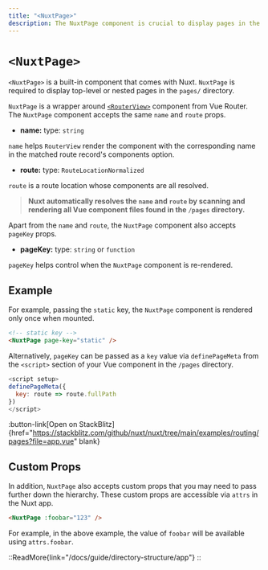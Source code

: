 ```yaml
---
title: "<NuxtPage>"
description: The NuxtPage component is crucial to display pages in the pages/ directory.
---
```


# `<NuxtPage>`

`<NuxtPage>` is a built-in component that comes with Nuxt. `NuxtPage` is required to display top-level or nested pages in the `pages/` directory.

`NuxtPage` is a wrapper around [`<RouterView>`](https://router.vuejs.org/api/interfaces/RouterViewProps.html#interface-routerviewprops) component from Vue Router. The `NuxtPage` component accepts the same `name` and `route` props.

- **name:** type: `string`

`name` helps `RouterView` render the component with the corresponding name in the matched route record's components option.

- **route:** type: `RouteLocationNormalized`

`route` is a route location whose components are all resolved.

> **Nuxt automatically resolves the `name` and `route` by scanning and rendering all Vue component files found in the `/pages` directory.**

Apart from the `name` and `route`, the `NuxtPage` component also accepts `pageKey` props.

- **pageKey:** type: `string` or `function`

`pageKey` helps control when the `NuxtPage` component is re-rendered.

## Example

For example, passing the `static` key, the `NuxtPage` component is rendered only once when mounted.

```html
<!-- static key -->
<NuxtPage page-key="static" />
```

Alternatively, `pageKey` can be passed as a `key` value via `definePageMeta` from the `<script>` section of your Vue component in the `/pages` directory.

```js
<script setup>
definePageMeta({
  key: route => route.fullPath
})
</script>
```

:button-link[Open on StackBlitz]{href="https://stackblitz.com/github/nuxt/nuxt/tree/main/examples/routing/pages?file=app.vue" blank}

## Custom Props

In addition, `NuxtPage` also accepts custom props that you may need to pass further down the hierarchy. These custom props are accessible via `attrs` in the Nuxt app.

```html
<NuxtPage :foobar="123" />
```

For example, in the above example, the value of `foobar` will be available using `attrs.foobar`.

::ReadMore{link="/docs/guide/directory-structure/app"}
::
